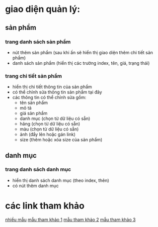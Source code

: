 # giao diện quản lý:

## sản phẩm

### trang danh sách sản phẩm

- nút thêm sản phẩm (sau khi ấn sẽ hiển thị giao diện thêm chi tiết sản phẩm)
- danh sách sản phẩm (hiển thị các trường index, tên, giá, trạng thái)

### trang chi tiết sản phẩm

- hiển thị chi tiết thông tin của sản phẩm
- có thể chỉnh sửa thông tin sản phẩm tại đây
- các thông tin có thể chỉnh sửa gồm:
  - tên sản phẩm
  - mô tả
  - giá sản phẩm
  - danh mục (chọn từ dữ liệu có sẵn)
  - hãng (chọn từ dữ liệu có sẵn)
  - màu (chọn từ dữ liệu có sẵn)
  - ảnh (đẩy lên hoặc gán link)
  - size (thêm hoặc xóa size của sản phẩm)

## danh mục

### trang danh sách danh mục

- hiển thị danh sách danh mục (theo index, thên)
- có nút thêm danh mục

# các link tham khảo

[nhiều mẫu](https://monsterone.com/html-templates/admin-templates/)
[mẫu tham khảo 1](https://www.figma.com/community/file/1331030274995182812)
[mẫu tham khảo 2](https://codervent.com/gum/velmax/demo/ltr/index.html)
[mẫu tham khảo 3](https://codervent.com/gum/dashcube/index.html)
